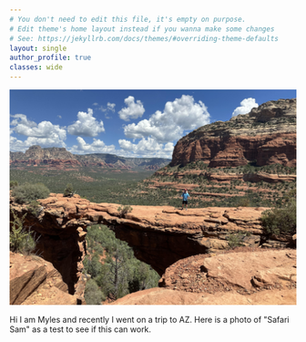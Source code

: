 ```yaml
---
# You don't need to edit this file, it's empty on purpose.
# Edit theme's home layout instead if you wanna make some changes
# See: https://jekyllrb.com/docs/themes/#overriding-theme-defaults
layout: single
author_profile: true
classes: wide
---
```



![This is a test to see if I can get the AZ photo in](/assets/images/unnamed.jpg)

Hi I am Myles and recently I went on a trip to AZ. Here is a photo of "Safari Sam" as a test to see if this can work.
